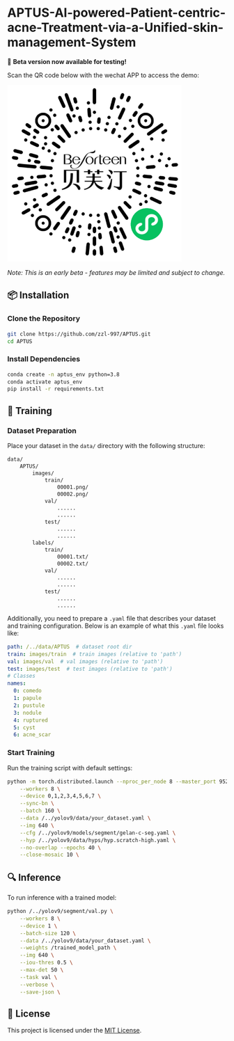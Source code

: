# APTUS-AI-powered-Patient-centric-acne-Treatment-via-a-Unified-skin-management-System

🚀 **Beta version now available for testing!**  

Scan the QR code below with the wechat APP to access the demo:  

![QR Code](APTUS_Mini-program_QR_code.png)  

*Note: This is an early beta - features may be limited and subject to change.*

## 📦 Installation
### Clone the Repository
```bash
git clone https://github.com/zzl-997/APTUS.git
cd APTUS
```

### Install Dependencies

```bash
conda create -n aptus_env python=3.8
conda activate aptus_env
pip install -r requirements.txt
```
## 🧠 Training
### Dataset Preparation

Place your dataset in the `data/` directory with the following structure:
```
data/
    APTUS/
        images/
            train/
                00001.png/
                00002.png/
            val/
                ......
                ......
            test/
                ......
                ......
        labels/
            train/
                00001.txt/
                00002.txt/
            val/
                ......
                ......
            test/
                ......
                ......
```

Additionally, you need to prepare a `.yaml` file that describes your dataset and training configuration. Below is an example of what this `.yaml` file looks like:

```yaml
path: /../data/APTUS  # dataset root dir
train: images/train  # train images (relative to 'path') 
val: images/val  # val images (relative to 'path') 
test: images/test  # test images (relative to 'path') 
# Classes
names:
  0: comedo
  1: papule
  2: pustule
  3: nodule
  4: ruptured
  5: cyst
  6: acne_scar
```

### Start Training

Run the training script with default settings:
```bash
python -m torch.distributed.launch --nproc_per_node 8 --master_port 9527 /../yolov9/segment/train.py \
    --workers 8 \
    --device 0,1,2,3,4,5,6,7 \
    --sync-bn \
    --batch 160 \
    --data /../yolov9/data/your_dataset.yaml \
    --img 640 \
    --cfg /../yolov9/models/segment/gelan-c-seg.yaml \
    --hyp /../yolov9/data/hyps/hyp.scratch-high.yaml \
    --no-overlap --epochs 40 \
    --close-mosaic 10 \
```

## 🔍 Inference
To run inference with a trained model:
```bash
python /../yolov9/segment/val.py \
    --workers 8 \
    --device 1 \
    --batch-size 120 \
    --data /../yolov9/data/your_dataset.yaml \
    --weights /trained_model_path \
    --img 640 \
    --iou-thres 0.5 \
    --max-det 50 \
    --task val \
    --verbose \
    --save-json \
```

## 📝 License

This project is licensed under the [MIT License](LICENSE).
